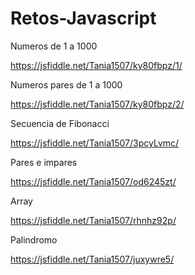 # Retos-Javascript
Numeros de 1 a 1000

https://jsfiddle.net/Tania1507/ky80fbpz/1/

Numeros pares de 1 a 1000

https://jsfiddle.net/Tania1507/ky80fbpz/2/

Secuencia de Fibonacci 

https://jsfiddle.net/Tania1507/3pcyLvmc/

Pares e impares 

https://jsfiddle.net/Tania1507/od6245zt/

Array

https://jsfiddle.net/Tania1507/rhnhz92p/

Palindromo 

https://jsfiddle.net/Tania1507/juxywre5/
